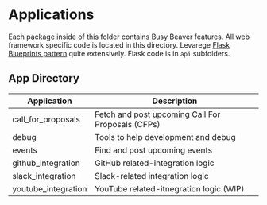 # Applications

Each package inside of this folder contains Busy Beaver features.
All web framework specific code is located in this directory.
Levarege [Flask Blueprints pattern](http://flask.pocoo.org/docs/1.0/blueprints/)
quite extensively.
Flask code is in `api` subfolders.

## App Directory

|Application|Description
|---|---|
|call_for_proposals|Fetch and post upcoming Call For Proposals (CFPs)|
|debug|Tools to help development and debug|
|events|Find and post upcoming events|
|github_integration|GitHub related-integration logic|
|slack_integration|Slack-related integration logic|
|youtube_integration|YouTube related-itnegration logic (WIP)|

